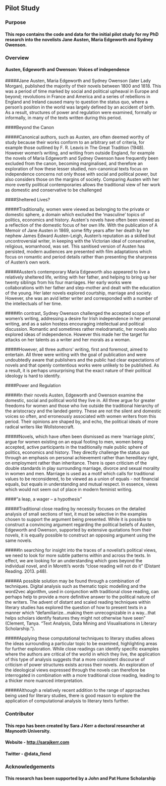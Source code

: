 ## Pilot Study


### Purpose
#### This repo contains the code and data for the initial pilot study for my PhD research into the novelists Jane Austen, Maria Edgeworth and Sydney Owenson.


### Overview
#### Austen, Edgeworth and Owenson: Voices of independence

#####Jane Austen, Maria Edgeworth and Sydney Owenson (later Lady Morgan), published the majority of their novels between 1800 and 1818. This was a period of time marked by social and political upheaval in Europe and beyond; revolutions in France and America and a series of rebellions in England and Ireland caused many to question the status quo, where a person’s position in the world was largely defined by an accident of birth. As a result, structures of power and regulation were examined, formally or informally, in many of the texts written during this period.

####Beyond the Canon

#####Canonical authors, such as Austen, are often deemed worthy of study because their works conform to an arbitrary set of criteria, for example those outlined by F. R. Leavis in The Great Tradition (1948). However women’s writing, and writing from outside England, for example the novels of Maria Edgeworth and Sydney Owenson have frequently been excluded from the canon, becoming marginalised, and therefore an exploration of how these lesser studied, non-canonical texts focus on independence concerns not only those with social and political power, but also considers those on the margins of society. Comparing Austen with her more overtly political contemporaries allows the traditional view of her work as domestic and conservative to be challenged

####Sheltered Lives?

#####Traditionally, women were viewed as belonging to the private or domestic sphere, a domain which excluded the ‘masculine’ topics of politics, economics and history. Austen's novels have often been viewed as a reflection of the domestic focus of her own life. With the publication of A Memoir of Jane Austen in 1869, some fifty years after her death by her nephew James Edward Austen-Leigh, Austen’s reputation as a skilled but uncontroversial writer, in keeping with the Victorian ideal of conservative, religious, womanhood, was set. This sanitised version of Austen has persisted, modern audiences are presented with film adaptations which focus on romantic and period details rather than presenting the sharpness of Austen’s own work. 

#####Austen’s contemporary Maria Edgeworth also appeared to live a relatively sheltered life, writing with her father, and helping to bring up her twenty siblings from his four marriages. Her early works were collaborations with her father and step-mother and dealt with the education of the young. Her later novels explored courtship, marriage and society. However, she was an avid letter writer and corresponded with a number of the intellectuals of her time.

#####In contrast, Sydney Owenson challenged the accepted scope of women’s writing, addressing a desire for Irish independence in her personal writing, and as a salon hostess encouraging intellectual and political discussion.  Romantic and sometimes rather melodramatic, her novels also explored ideas of independence. However this made her the target for attacks on her talents as a writer and her morals as a woman.

#####However, all three authors’ writing, first and foremost, aimed to entertain. All three were writing with the goal of publication and were undoubtedly aware that publishers and the public had clear expectations of novels and that openly contentious works were unlikely to be published. As a result, it is perhaps unsurprising that the exact nature of their political ideology is hard to identify.

####Power and Regulation

#####In their novels Austen, Edgeworth and Owenson examine the domestic, social and political world they live in. All three argue for greater freedoms for women and those who live outside the traditional hierarchy of the aristocracy and the landed gentry. These are not the silent and domestic voices so often, and erroneously associated with women writers from this period. Their opinions are shaped by, and echo, the political ideals of more radical writers like Wollstonecraft.

#####Novels, which have often been dismissed as mere ‘marriage plots’, argue for women existing on an equal footing to men, women being accepted, active participants in the traditionally male public sphere of politics, economics and history. They directly challenge the status quo through an emphasis on personal achievement rather than hereditary right, on employment rather than inheritance. There is open criticism of the double standards in play surrounding marriage, divorce and sexual morality in women and men. Marriage is used as a motif which calls for traditional values to be reconsidered, to be viewed as a union of equals - not financial equals, but equals in understanding and mutual respect. In essence, views which would not seem out of place in modern feminist writing.

####“a leap, a wager – a hypothesis”

#####Traditional close reading by necessity focuses on the detailed analysis of small sections of text, it must be selective in the examples chosen to support the argument being presented. While it is possible to construct a convincing argument regarding the political beliefs of Austen, Edgeworth and Owenson, supported by extensive quotations from their novels, it is equally possible to construct an opposing argument using the same novels.

#####In searching for insight into the traces of a novelist’s political views, we need to look for more subtle patterns within and across the texts. In effect, we are looking for an understanding which goes beyond the individual novel, and in Moretti’s words “close reading will not do it” (Distant Reading. 2013. p48). 

#####A possible solution may be found through a combination of techniques. Digital analysis such as thematic topic modelling and the word2vec algorithm, used in conjunction with traditional close reading, can perhaps help to provide a more definitive answer to the political nature of the writers. The advent of distant and scaled reading techniques within literary studies has explored the question of how to present texts in a manner which “defamiliarize…making them unrecognizable in a way…that helps scholars identify features they might not otherwise have seen” (Clement, Tanya. “Text Analysis, Data Mining and Visualisations in Literary Scholarship.”).

#####Applying these computational techniques to literary studies allows the ideas surrounding a particular topic to be examined, highlighting areas for further exploration. While close readings can identify specific examples where the authors are critical of the world in which they live, the application of this type of analysis suggests that a more consistent discourse of criticism of power structures exists across their novels. An exploration of the ideological views expressed through the novels can therefore be interrogated in combination with a more traditional close reading, leading to a thicker more nuanced interpretation.

#####Although a relatively recent addition to the range of approaches being used for literary studies, there is good reason to explore the application of computational analysis to literary texts further.



### Contributor
#### This repo has been created by Sara J Kerr a doctoral researcher at Maynooth University.
#### Website - http://sarajkerr.com
#### Twitter - @data_fiend

### Acknowledgements
#### This research has been supported by a John and Pat Hume Scholarship